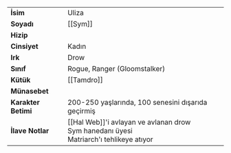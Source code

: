 |  |  |  
|---|---|  
| **İsim** | Uliza|  
| **Soyadı** | [[Sym]]|  
| **Hizip** | |  
| **Cinsiyet** | Kadın|  
| **Irk** | Drow|  
| **Sınıf** | Rogue, Ranger (Gloomstalker)|  
| **Kütük** | [[Tamdro]]|  
| **Münasebet** | |  
| **Karakter Betimi** | 200-250 yaşlarında, 100 senesini dışarıda geçirmiş|  
| **İlave Notlar** | [[Hal Web]]'i avlayan ve avlanan drow<br>Sym hanedanı üyesi<br>Matriarch'ı tehlikeye atıyor|  
